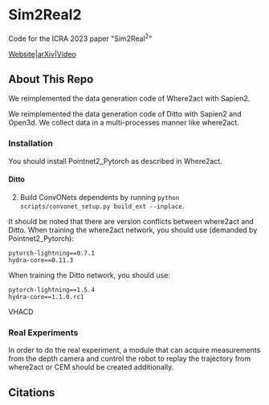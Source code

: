 # Sim2Real2
Code for the ICRA 2023 paper "Sim2Real$^2$"

[Website]()|[arXiv]()|[Video]()

## About This Repo
We reimplemented the data generation code of Where2act with Sapien2.

We reimplemented the data generation code of Ditto with Sapien2 and Open3d. We collect data in a multi-processes manner like where2act.

### Installation

You should install Pointnet2_Pytorch as described in Where2act.

#### Ditto
2. Build ConvONets dependents by running `python scripts/convonet_setup.py build_ext --inplace`.



It should be noted that there are version conflicts between where2act and Ditto.
When training the where2act network, you should use (demanded by Pointnet2_Pytorch):
```
pytorch-lightning==0.7.1
hydra-core==0.11.3
```
When training the Ditto network, you should use:
```
pytorch-lightning==1.5.4
hydra-core==1.1.0.rc1
```

VHACD

### Real Experiments
In order to do the real experiment, a module that can acquire measurements from the depth camera and control the robot to replay the trajectory from where2act or CEM should be created additionally.

## Citations